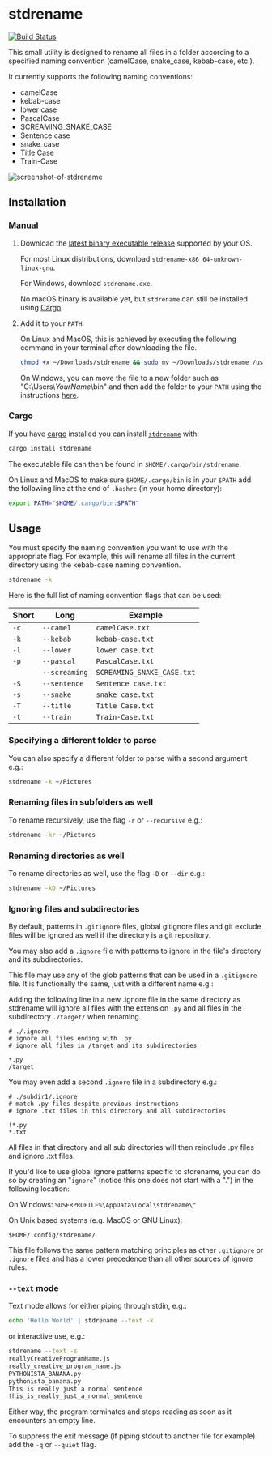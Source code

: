 # stdrename

[![Build Status](https://travis-ci.com/Gadiguibou/stdrename.svg?branch=master)](https://travis-ci.com/Gadiguibou/stdrename)

This small utility is designed to rename all files in a folder according to a specified naming convention (camelCase, snake_case, kebab-case, etc.).

It currently supports the following naming conventions:

- camelCase
- kebab-case
- lower case
- PascalCase
- SCREAMING_SNAKE_CASE
- Sentence case
- snake_case
- Title Case
- Train-Case

![screenshot-of-stdrename](https://user-images.githubusercontent.com/34945306/90803472-c85b3f00-e2e6-11ea-8552-9e14ac306522.png)

## Installation

### Manual

1. Download the [latest binary executable release](https://github.com/Gadiguibou/stdrename/releases) supported by your OS.

    For most Linux distributions, download `stdrename-x86_64-unknown-linux-gnu`.
    
    For Windows, download `stdrename.exe`.
    
    No macOS binary is available yet, but `stdrename` can still be installed using [Cargo](#cargo).

2. Add it to your `PATH`.

    On Linux and MacOS, this is achieved by executing the following command in your terminal after downloading the file.

    ```bash
    chmod +x ~/Downloads/stdrename && sudo mv ~/Downloads/stdrename /usr/local/bin
    ```

    On Windows, you can move the file to a new folder such as "C:\Users\\*YourName*\\bin" and then add the folder to your `PATH` using the instructions [here](https://www.architectryan.com/2018/03/17/add-to-the-path-on-windows-10/).

### Cargo

If you have [cargo](https://doc.rust-lang.org/cargo/getting-started/installation.html) installed you can install [`stdrename`](https://crates.io/crates/stdrename) with:

```bash
cargo install stdrename
```

The executable file can then be found in `$HOME/.cargo/bin/stdrename`.

On Linux and MacOS to make sure `$HOME/.cargo/bin` is in your `$PATH`  add the following line at the end of  `.bashrc` (in your home directory):

```bash
export PATH="$HOME/.cargo/bin:$PATH"
```

## Usage

You must specify the naming convention you want to use with the appropriate flag. For example, this will rename all files in the current directory using the kebab-case naming convention.

```bash
stdrename -k
```

Here is the full list of naming convention flags that can be used:

| Short | Long          | Example                    |
| ----- | ------------- | -------------------------- |
| `-c`  | `--camel`     | `camelCase.txt`            |
| `-k`  | `--kebab`     | `kebab-case.txt`           |
| `-l`  | `--lower`     | `lower case.txt`           |
| `-p`  | `--pascal`    | `PascalCase.txt`           |
|       | `--screaming` | `SCREAMING_SNAKE_CASE.txt` |
| `-S`  | `--sentence`  | `Sentence case.txt`        |
| `-s`  | `--snake`     | `snake_case.txt`           |
| `-T`  | `--title`     | `Title Case.txt`           |
| `-t`  | `--train`     | `Train-Case.txt`           |

### Specifying a different folder to parse

You can also specify a different folder to parse with a second argument e.g.:

```bash
stdrename -k ~/Pictures
```

### Renaming files in subfolders as well

To rename recursively, use the flag `-r` or `--recursive` e.g.:

```bash
stdrename -kr ~/Pictures
```

### Renaming directories as well

To rename directories as well, use the flag `-D` or `--dir` e.g.:

```bash
stdrename -kD ~/Pictures
```

### Ignoring files and subdirectories

By default, patterns in `.gitignore` files, global gitignore files and git exclude files will be ignored as well if the directory is a git repository.

You may also add a `.ignore` file with patterns to ignore in the file's directory and its subdirectories.

This file may use any of the glob patterns that can be used in a `.gitignore` file. It is functionally the same, just with a different name e.g.:

Adding the following line in a new .ignore file in the same directory as stdrename will ignore all files with the extension `.py` and all files in the subdirectory `./target/` when renaming.

```ignore
# ./.ignore
# ignore all files ending with .py
# ignore all files in /target and its subdirectories

*.py
/target
```

You may even add a second `.ignore` file in a subdirectory e.g.:

```ignore
# ./subdir1/.ignore
# match .py files despite previous instructions
# ignore .txt files in this directory and all subdirectories

!*.py
*.txt
```

All files in that directory and all sub directories will then reinclude .py files and ignore .txt files.

If you'd like to use global ignore patterns specific to stdrename, you can do so by creating an "`ignore`" (notice this one does not start with a ".") in the following location:

On Windows: `%USERPROFILE%\AppData\Local\stdrename\"`

On Unix based systems (e.g. MacOS or GNU Linux):

`$HOME/.config/stdrename/`

This file follows the same pattern matching principles as other `.gitignore` or `.ignore` files and has a lower precedence than all other sources of ignore rules.

### `--text` mode

Text mode allows for either piping through stdin, e.g.:

```bash
echo 'Hello World' | stdrename --text -k
```

or interactive use, e.g.:

```bash
stdrename --text -s
reallyCreativeProgramName.js
really_creative_program_name.js
PYTHONISTA_BANANA.py
pythonista_banana.py
This is really just a normal sentence
this_is_really_just_a_normal_sentence
```

Either way, the program terminates and stops reading as soon as it encounters an empty line.

To suppress the exit message (if piping stdout to another file for example) add the `-q` or `--quiet` flag.
